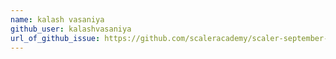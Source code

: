 ```yaml
---
name: kalash vasaniya
github_user: kalashvasaniya
url_of_github_issue: https://github.com/scaleracademy/scaler-september-open-source-challenge/issues/276
---
```

